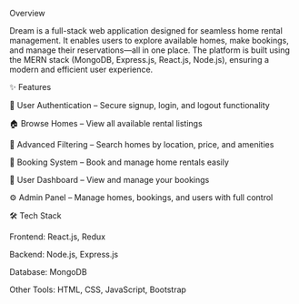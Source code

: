 Overview

Dream is a full-stack web application designed for seamless home rental management. It enables users to explore available homes, make bookings, and manage their reservations—all in one place. The platform is built using the MERN stack (MongoDB, Express.js, React.js, Node.js), ensuring a modern and efficient user experience.

✨ Features

🔐 User Authentication – Secure signup, login, and logout functionality

🏠 Browse Homes – View all available rental listings

🎯 Advanced Filtering – Search homes by location, price, and amenities

📅 Booking System – Book and manage home rentals easily

👤 User Dashboard – View and manage your bookings

⚙️ Admin Panel – Manage homes, bookings, and users with full control

🛠️ Tech Stack

Frontend: React.js, Redux

Backend: Node.js, Express.js

Database: MongoDB

Other Tools: HTML, CSS, JavaScript, Bootstrap